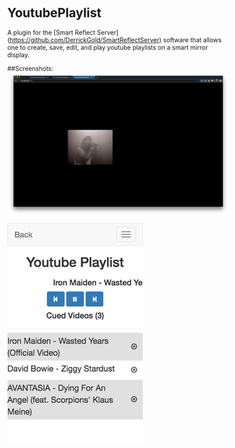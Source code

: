 # YoutubePlaylist

A plugin for the [Smart Reflect Server] (https://github.com/DerrickGold/SmartReflectServer) software that
allows one to create, save, edit, and play youtube playlists on a smart mirror display.


##Screenshots:
![Mirror display](https://raw.githubusercontent.com/DerrickGold/YoutubePlaylist/master/ScreenShots/display.png)

![Web GUI](https://raw.githubusercontent.com/DerrickGold/YoutubePlaylist/master/ScreenShots/webgui.png)